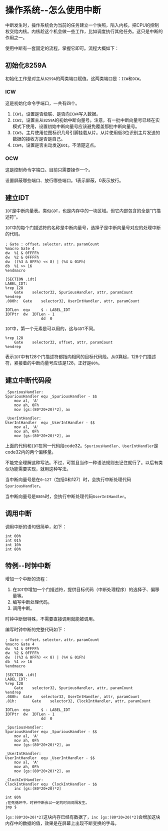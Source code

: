 # 操作系统--怎么使用中断

中断发生时，操作系统会为当前的任务建立一个快照，陷入内核，把CPU的控制权交给内核。内核趁这个机会做一些工作，比如调度执行其他任务。这只是中断的作用之一。

使用中断有一套固定的流程，掌握它即可。流程大概如下：

## 初始化8259A

初始化工作是对主从`8259A`的两类端口赋值。这两类端口是：`ICW`和`OCW`。

### ICW

这是初始化命令字端口，一共有四个。

1. `ICW1`，设置是否级联、是否向`ICW4`写入数据。
2. `ICW2`，设置主从`8259A`的初始中断向量号。注意，有一批中断向量号已经在实模式下使用，设置初始中断向量号应该避免覆盖那批中断向量号。
3. `ICW3`，主片使用位图标识几号引脚挂载从片。从片使用低3位识别主片发送的数据的接收方是否是自己。
4. `ICW4`，设置是否主动发送`EOI`。不清楚这点。

### OCW

这是控制命令字端口。目前只需要操作一个。

设置屏蔽哪些端口、放行哪些端口。1表示屏蔽，0表示放行。

## 建立IDT

`IDT`是中断向量表。类似`GDT`，也是内存中的一块区域。但它内部包含的全是"门描述符"。

`IDT`中的每个门描述符的名称是中断向量号，选择子是中断向量号对应的处理中断的代码。

```assembly
; Gate : offset，selector，attr，paramCount
%macro Gate 4
dw	%1 & 0FFFFh
dw	%2 & 0FFFFh
dw	((%3 & 0FFh) << 8) | (%4 & 01Fh)
db	%1 >> 16
%endmacro

[SECTION .idt]
LABEL_IDT:
%rep 128
	Gate	selector32,	SpuriousHandler, attr, paramCount
%endrep
.080h:	Gate	selector32,	UserIntHandler, attr, paramCount

IDTLen	equ		$ - LABEL_IDT
IDTPtr	dw	IDTLen - 1
				dd	0
```

`IDT`中，第一个元素是可以用的，这与`GDT`不同。

```assembly
%rep 128
	Gate	selector32,	offset, attr, paramCount
%endrep
```

表示`IDT`中有128个门描述符都指向相同的目标代码段。从0算起，128个门描述符，紧接着的中断向量号应该是128，正好是`80h`。

## 建立中断代码段

```assembly
_SpuriousHandler:
SpuriousHandler	equ	_SpuriousHandler - $$
	mov al, 'A'
	mov ah, 0Fh
	mov [gs:(80*20+20)*2], ax
	
_UserIntHandler:
UserIntHandler	equ	_UserIntHandler - $$
	mov al, 'A'
	mov ah, 0Fh
	mov [gs:(80*20+20)*2], ax
```

上面的代码和`IDT`在同一代码段code32。`SpuriousHandler`、`UserIntHandler`是code32内的两个偏移量。

不能完全理解这种写法。不过，可暂且当作一种语法规则去记住就行了。以后有类似功能需要实现，就用这种写法。

当中断向量号是在`0~127`（包括0和127）时，会执行中断处理代码`SpuriousHandler`。

当中断向量号是`080h`时，会执行中断处理代码`UserIntHandler`。

## 调用中断

调用中断的语句很简单，如下：

```assembly
int 00h
int 01h
int 10h
int 80h
```



## 特例--时钟中断

增加一个中断的流程：

1. 在`IDT`中增加一个门描述符，提供目标代码（中断处理程序）的选择子、偏移量等。
2. 编写中断处理代码。
3. 调用中断。

时钟中断很特殊，不需要直接调用就能被调用。

编写时钟中断的完整代码如下：

```assembly
; Gate : offset，selector，attr，paramCount
%macro Gate 4
dw	%1 & 0FFFFh
dw	%2 & 0FFFFh
dw	((%3 & 0FFh) << 8) | (%4 & 01Fh)
db	%1 >> 16
%endmacro

[SECTION .idt]
LABEL_IDT:
%rep 128
	Gate	selector32,	SpuriousHandler, attr, paramCount
%endrep
.080h:	Gate	selector32,	UserIntHandler, attr, paramCount
.81h:		Gate	selector32,	ClockIntHandler, attr, paramCount	

IDTLen	equ		$ - LABEL_IDT
IDTPtr	dw	IDTLen - 1
				dd	0
				
_SpuriousHandler:
SpuriousHandler	equ	_SpuriousHandler - $$
	mov al, 'A'
	mov ah, 0Fh
	mov [gs:(80*20+20)*2], ax
	
_UserIntHandler:
UserIntHandler	equ	_UserIntHandler - $$
	mov al, 'A'
	mov ah, 0Fh
	mov [gs:(80*20+20)*2], ax
  
_ClockIntHandler:
ClockIntHandler	equ	_ClockIntHandler - $$
	inc [gs:(80*20+20)*2]
	
int 80h
;在死循环中，时钟中断会以一定的时间间隔发生。
jmp $
```

`[gs:(80*20+20)*2]`这块内存已经有数据了，`inc [gs:(80*20+20)*2]`会增加这块内存中的数据的值，效果是在屏幕上出现不断变换的字母。
